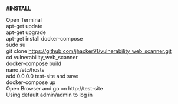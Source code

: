 **#INSTALL**

Open Terminal <br />
apt-get update <br />
apt-get upgrade <br />
apt-get install docker-compose <br />
sudo su <br />
git clone https://github.com/jhacker91/vulnerability_web_scanner.git <br /> 
cd vulnerability_web_scanner <br />
docker-compose build <br />
nano /etc/hosts <br />
add 0.0.0.0 test-site and save<br />
docker-compose up  <br />
Open Browser and go on http://test-site  <br />
Using default admin/admin to log in <br />
